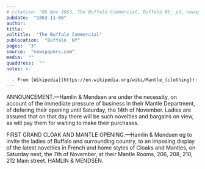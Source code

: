 ```yaml
---
# citation: "06 Nov 1863, The Buffalo Commercial, Buffalo NY, p3, newspapers.com."
pubdate:  "1863-11-06"
author: 
title: 
voltitle:  "The Buffalo Commercial"
publocation:  "Buffalo  NY"
pages:  "3"
source:  "newspapers.com"
media:  ""
quaddress:  ""
notes: >-

  - From [Wikipedia](https://en.wikipedia.org/wiki/Mantle_(clothing)): "A mantle (from old French mantel, from mantellum, the Latin term for a cloak) is a type of loose garment usually worn over indoor clothing to serve the same purpose as an overcoat. Technically, the term describes a long, loose cape-like cloak worn from the 12th to the 16th century by both sexes, although by the 19th century, it was used to describe any loose-fitting, shaped outer garment similar to a cape. For example, the dolman, a 19th-century cape-like woman's garment with partial sleeves is often described as a mantle."
---
```


ANNOUNCEMENT.—Hamlin & Mendsen are under the necessity, on account of the immediate pressure of business in their Mantle Department, of defering their opening until Saturday, the 14th of November. Ladies are assured that on that day there will be such novelties and bargains on view, as will pay them for waiting to make their purchases.

FIRST GRAND CLOAK AND MANTLE OPENING.—Hamlin & Mendsen eg to invite the ladies of Buffalo and surrounding country, to an imposing display of the latest novelties in French and home styles of Cloaks and Mantles, on Saturday next, the 7th of November, at their Mantle Rooms, 206, 208, 210, 212 Main street. HAMLIN & MENDSEN.

